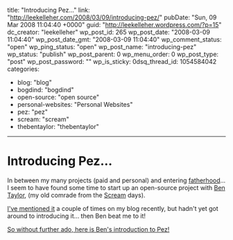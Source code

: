 title: "Introducing Pez..."
link: "http://leekelleher.com/2008/03/09/introducing-pez/"
pubDate: "Sun, 09 Mar 2008 11:04:40 +0000"
guid: "http://leekelleher.wordpress.com/?p=15"
dc_creator: "leekelleher"
wp_post_id: 265
wp_post_date: "2008-03-09 11:04:40"
wp_post_date_gmt: "2008-03-09 11:04:40"
wp_comment_status: "open"
wp_ping_status: "open"
wp_post_name: "introducing-pez"
wp_status: "publish"
wp_post_parent: 0
wp_menu_order: 0
wp_post_type: "post"
wp_post_password: ""
wp_is_sticky: 0dsq_thread_id: 1054584042
categories:
  - blog: "blog"
  - bogdind: "bogdind"
  - open-source: "open source"
  - personal-websites: "Personal Websites"
  - pez: "pez"
  - scream: "scream"
  - thebentaylor: "thebentaylor"

---

# Introducing Pez...

In between my many projects (paid and personal) and entering <a href="http://blog.leekelleher.com/2008/02/24/fatherhood/">fatherhood</a>... I seem to have found some time to start up an open-source project with <a href="http://bogdind.com/">Ben Taylor</a>, (my old comrade from the <a href="http://www.stillscreaming.com/">Scream</a> days).

<a href="http://blog.leekelleher.com/tag/pez/">I've mentioned it</a> a couple of times on my blog recently, but hadn't yet got around to introducing it... then Ben beat me to it!

<a href="http://blog.bogdind.com/2008/03/pez-lets-talk-about-it.html">So without further ado, here is Ben's introduction to Pez!</a>